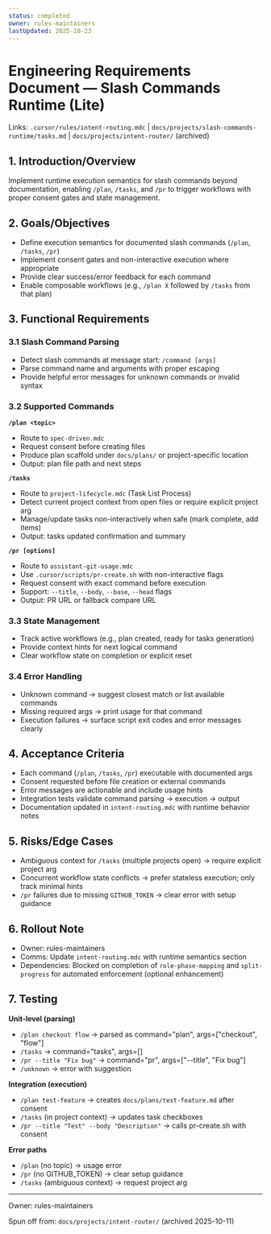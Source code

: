```yaml
---
status: completed
owner: rules-maintainers
lastUpdated: 2025-10-23
---
```


# Engineering Requirements Document — Slash Commands Runtime (Lite)

Links: `.cursor/rules/intent-routing.mdc` | `docs/projects/slash-commands-runtime/tasks.md` | `docs/projects/intent-router/` (archived)

## 1. Introduction/Overview

Implement runtime execution semantics for slash commands beyond documentation, enabling `/plan`, `/tasks`, and `/pr` to trigger workflows with proper consent gates and state management.

## 2. Goals/Objectives

- Define execution semantics for documented slash commands (`/plan`, `/tasks`, `/pr`)
- Implement consent gates and non-interactive execution where appropriate
- Provide clear success/error feedback for each command
- Enable composable workflows (e.g., `/plan X` followed by `/tasks` from that plan)

## 3. Functional Requirements

### 3.1 Slash Command Parsing

- Detect slash commands at message start: `/command [args]`
- Parse command name and arguments with proper escaping
- Provide helpful error messages for unknown commands or invalid syntax

### 3.2 Supported Commands

**`/plan <topic>`**

- Route to `spec-driven.mdc`
- Request consent before creating files
- Produce plan scaffold under `docs/plans/` or project-specific location
- Output: plan file path and next steps

**`/tasks`**

- Route to `project-lifecycle.mdc` (Task List Process)
- Detect current project context from open files or require explicit project arg
- Manage/update tasks non-interactively when safe (mark complete, add items)
- Output: tasks updated confirmation and summary

**`/pr [options]`**

- Route to `assistant-git-usage.mdc`
- Use `.cursor/scripts/pr-create.sh` with non-interactive flags
- Request consent with exact command before execution
- Support: `--title`, `--body`, `--base`, `--head` flags
- Output: PR URL or fallback compare URL

### 3.3 State Management

- Track active workflows (e.g., plan created, ready for tasks generation)
- Provide context hints for next logical command
- Clear workflow state on completion or explicit reset

### 3.4 Error Handling

- Unknown command → suggest closest match or list available commands
- Missing required args → print usage for that command
- Execution failures → surface script exit codes and error messages clearly

## 4. Acceptance Criteria

- Each command (`/plan`, `/tasks`, `/pr`) executable with documented args
- Consent requested before file creation or external commands
- Error messages are actionable and include usage hints
- Integration tests validate command parsing → execution → output
- Documentation updated in `intent-routing.mdc` with runtime behavior notes

## 5. Risks/Edge Cases

- Ambiguous context for `/tasks` (multiple projects open) → require explicit project arg
- Concurrent workflow state conflicts → prefer stateless execution; only track minimal hints
- `/pr` failures due to missing `GITHUB_TOKEN` → clear error with setup guidance

## 6. Rollout Note

- Owner: rules-maintainers
- Comms: Update `intent-routing.mdc` with runtime semantics section
- Dependencies: Blocked on completion of `role-phase-mapping` and `split-progress` for automated enforcement (optional enhancement)

## 7. Testing

**Unit-level (parsing)**

- `/plan checkout flow` → parsed as command="plan", args=["checkout", "flow"]
- `/tasks` → command="tasks", args=[]
- `/pr --title "Fix bug"` → command="pr", args=["--title", "Fix bug"]
- `/unknown` → error with suggestion

**Integration (execution)**

- `/plan test-feature` → creates `docs/plans/test-feature.md` after consent
- `/tasks` (in project context) → updates task checkboxes
- `/pr --title "Test" --body "Description"` → calls pr-create.sh with consent

**Error paths**

- `/plan` (no topic) → usage error
- `/pr` (no GITHUB_TOKEN) → clear setup guidance
- `/tasks` (ambiguous context) → request project arg

---

Owner: rules-maintainers

Spun off from: `docs/projects/intent-router/` (archived 2025-10-11)
